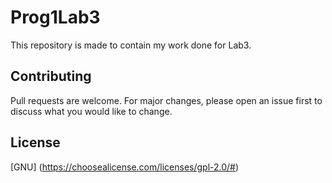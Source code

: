 # Prog1Lab3
This repository is made to contain my work done for Lab3.

## Contributing 
Pull requests are welcome. For major changes, please open an issue first to discuss what you would like to change.

## License
[GNU] (https://choosealicense.com/licenses/gpl-2.0/#)
